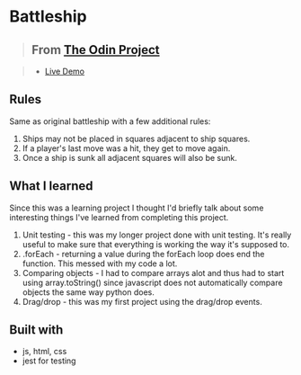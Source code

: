 # Battleship

> ## From [The Odin Project](https://www.theodinproject.com/courses/javascript/lessons/battleship)

> - [Live Demo](https://cashcheck.github.io/battleship/)

## Rules
Same as original battleship with a few additional rules:
1. Ships may not be placed in squares adjacent to ship squares.
2. If a player's last move was a hit, they get to move again.
3. Once a ship is sunk all adjacent squares will also be sunk.

## What I learned
Since this was a learning project I thought I'd briefly talk about some interesting things I've learned from completing this project.
1. Unit testing - this was my longer project done with unit testing. It's really useful to make sure that everything is working the way it's supposed to.
2. .forEach - returning a value during the forEach loop does end the function. This messed with my code a lot.
3. Comparing objects - I had to compare arrays alot and thus had to start using array.toString() since javascript does not automatically compare objects the same way python does.
4. Drag/drop - this was my first project using the drag/drop events.

## Built with
* js, html, css
* jest for testing

